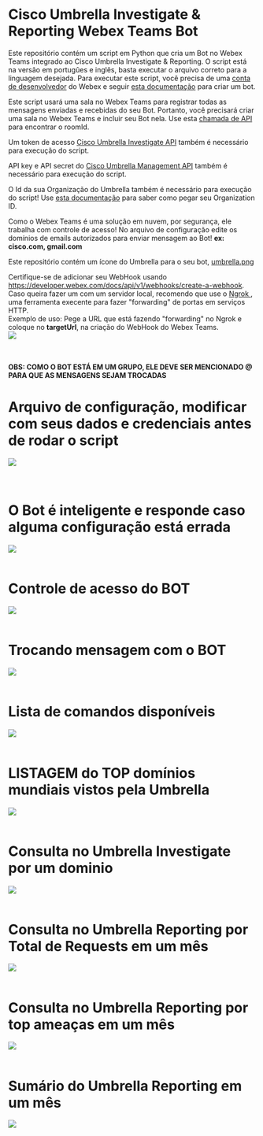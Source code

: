 # Cisco Umbrella Investigate & Reporting Webex Teams Bot

Este repositório contém um script em Python que cria um Bot no Webex Teams integrado ao Cisco Umbrella Investigate & Reporting. O script está na versão em portugûes e inglês, basta executar o arquivo correto para a linguagem desejada. Para executar este script, você precisa de uma [conta de desenvolvedor](https://developer.webex.com/docs) do Webex</a> e seguir <a href = "https://developer.webex.com/docs/bots" target="_blank">esta documentação</a> para criar um bot.

Este script usará uma sala no Webex Teams para registrar todas as mensagens enviadas e recebidas do seu Bot. Portanto, você precisará criar uma sala no Webex Teams e incluir seu Bot nela. Use esta <a href = "https://developer.webex.com/docs/api/v1/rooms/list-rooms" target="_blank"> chamada de API</a> para encontrar o roomId.

Um token de acesso <a href="https://docs.umbrella.com/investigate-api/docs/about-the-api-authentication" target="_blank">Cisco Umbrella Investigate API</a> também é necessário para execução do script.

API key e API secret do <a href="https://docs.umbrella.com/umbrella-api/docs/authentication-and-errors">Cisco Umbrella Management API</a> também é necessário para execução do script.

O Id da sua Organização do Umbrella também é necessário para execução do script! Use <a href = "https://docs.umbrella.com/deployment-umbrella/docs/find-your-organization-id" target="_blank">esta documentação</a> para saber como pegar seu Organization ID.

Como o Webex Teams é uma solução em nuvem, por segurança, ele trabalha com controle de acesso! No arquivo de configuração edite os domínios de emails autorizados para enviar mensagem ao Bot! 
<b> ex: cisco.com, gmail.com</b>

Este repositório contém um ícone do Umbrella para o seu bot, <a href="https://raw.githubusercontent.com/ValentimMuniz/Webexs-Tems-Umbrella-Investigate-Reporting-BOT/main/screenshots/umbrella.png">umbrella.png </a><br>

Certifique-se de adicionar seu WebHook usando https://developer.webex.com/docs/api/v1/webhooks/create-a-webhook. Caso queira fazer um com um servidor local, recomendo que use o <a href = "https://ngrok.com/"> Ngrok </a>, uma ferramenta execente para fazer "forwarding" de portas em serviços HTTP.</a> <br>
Exemplo de uso: Pege a URL que está fazendo "forwarding" no Ngrok e coloque no <b>targetUrl</b>, na criação do WebHook do Webex Teams.<br>
<img src="screenshots/ngrok.png"><br><br><br>


<b> OBS: COMO O BOT ESTÁ EM UM GRUPO, ELE DEVE SER MENCIONADO @ PARA QUE AS MENSAGENS SEJAM TROCADAS<b><b>

# Arquivo de configuração, modificar com seus dados e credenciais antes de rodar o script
<img src="screenshots/config.png"><br><br><br>

# O Bot é inteligente e responde caso alguma configuração está errada
<img src="screenshots/warning.png"><br><br>

# Controle de acesso do BOT
<img src="screenshots/dominio_nao_autorizado.png"><br><br>

# Trocando mensagem com o BOT
<img src="screenshots/interagindo.png"><br><br>

# Lista de comandos disponíveis
<img src="screenshots/bot_ajuda.png"><br><br>

# LISTAGEM do TOP domínios mundiais vistos pela Umbrella
<img src="screenshots/list_top.png"><br><br>

# Consulta no Umbrella Investigate por um dominio
<img src="screenshots/domains.png"><br><br>

# Consulta no Umbrella Reporting por Total de Requests em um mês
<img src="screenshots/totalreq.png"><br><br>

# Consulta no Umbrella Reporting por top ameaças em um mês
<img src="screenshots/threats.png"><br><br>

# Sumário do Umbrella Reporting em um mês
<img src="screenshots/summary.png"><br><br>
